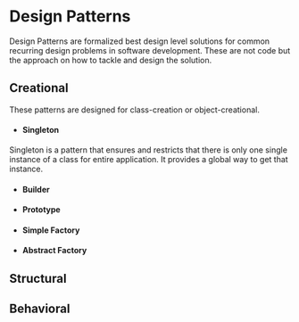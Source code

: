 # Design Patterns

Design Patterns are formalized best design level solutions for common recurring design problems in software development.
These are not code but the approach on how to tackle and design the solution.

## Creational
These patterns are designed for class-creation or object-creational.

+ #### Singleton
Singleton is a pattern that ensures and restricts that there is only one single instance of a class for entire application.
It provides a global way to get that instance.

+ #### Builder

+ #### Prototype

+ #### Simple Factory

+ #### Abstract Factory

## Structural

## Behavioral
